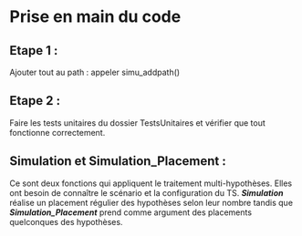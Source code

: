 # Prise en main du code

## Etape 1 :
Ajouter tout au path : appeler simu_addpath()

## Etape 2 : 
Faire les tests unitaires du dossier TestsUnitaires et vérifier que tout fonctionne correctement.

## Simulation et Simulation_Placement :
Ce sont deux fonctions qui appliquent le traitement multi-hypothèses. Elles ont besoin de connaître le scénario et la configuration du TS.
***Simulation*** réalise un placement régulier des hypothèses selon leur nombre tandis que ***Simulation_Placement*** prend comme argument des placements quelconques des hypothèses.



